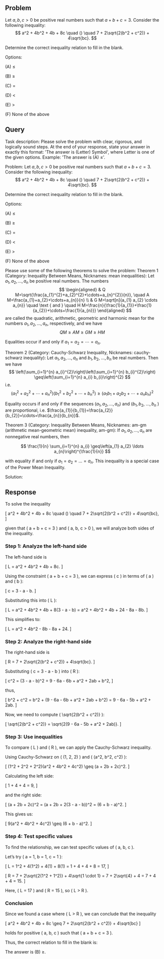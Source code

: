## Problem

Let $a, b, c > 0$ be positive real numbers such that $a + b + c = 3$. Consider the following inequality:
$$
a^2 + 4b^2 + 4b + 8c \quad () \quad 7 + 2\sqrt{2(b^2 + c^2)} + 4\sqrt{bc}.
$$

Determine the correct inequality relation to fill in the blank.

Options:

(A) $\leq$ 

(B) $\geq$

(C) $=$ 

(D) $<$

(E) $>$

(F) None of the above

## Query

Task description: Please solve the problem with clear, rigorous, and logically sound steps. At the end of your response, state your answer in exactly this format: 'The answer is (Letter) Symbol', where Letter is one of the given options. Example: 'The answer is (A) $\leq$'.

Problem: Let $a, b, c > 0$ be positive real numbers such that $a + b + c = 3$. Consider the following inequality:
$$
a^2 + 4b^2 + 4b + 8c \quad () \quad 7 + 2\sqrt{2(b^2 + c^2)} + 4\sqrt{bc}.
$$

Determine the correct inequality relation to fill in the blank.

Options:

(A) $\leq$ 

(B) $\geq$

(C) $=$ 

(D) $<$

(E) $>$

(F) None of the above

Please use some of the following theorems to solve the problem:
Theorem 1 (Category: Inequality Between Means, Nicknames: mean inequalities): Let $a_{1}, a_{2}, \ldots, a_{n}$ be positive real numbers. The numbers
$$
\begin{aligned}
& Q M=\sqrt{\frac{a_{1}^{2}+a_{2}^{2}+\cdots+a_{n}^{2}}{n}}, \quad A M=\frac{a_{1}+a_{2}+\cdots+a_{n}}{n} \\
& G M=\sqrt[n]{a_{1} a_{2} \cdots a_{n}} \quad \text { and } \quad H M=\frac{n}{\frac{1}{a_{1}}+\frac{1}{a_{2}}+\cdots+\frac{1}{a_{n}}}
\end{aligned}
$$
are called the quadratic, arithmetic, geometric and harmonic mean for the numbers $a_{1}, a_{2}, \ldots, a_{n}$, respectively, and we have
$$
Q M \geq A M \geq G M \geq H M
$$

Equalities occur if and only if $a_{1}=a_{2}=\cdots=a_{n}$.

Theorem 2 (Category: Cauchy-Schwarz Inequality, Nicknames: cauchy-schwarz inequality): Let $a_{1}, a_{2}, \ldots, a_{n}$ and $b_{1}, b_{2}$, $\ldots, b_{n}$ be real numbers. Then we have
$$
\left(\sum_{i=1}^{n} a_{i}^{2}\right)\left(\sum_{i=1}^{n} b_{i}^{2}\right) \geq\left(\sum_{i=1}^{n} a_{i} b_{i}\right)^{2}
$$
i.e.
$$
\left(a_{1}^{2}+a_{2}^{2}+\cdots+a_{n}^{2}\right)\left(b_{1}^{2}+b_{2}^{2}+\cdots+b_{n}^{2}\right) \geq\left(a_{1} b_{1}+a_{2} b_{2}+\cdots+a_{n} b_{n}\right)^{2}
$$

Equality occurs if and only if the sequences $\left(a_{1}, a_{2}, \ldots, a_{n}\right)$ and $\left(b_{1}, b_{2}\right.$, $\ldots, b_{n}$ ) are proportional, i.e. $\frac{a_{1}}{b_{1}}=\frac{a_{2}}{b_{2}}=\cdots=\frac{a_{n}}{b_{n}}$.

Theorem 3 (Category: Inequality Between Means, Nicknames: am-gm (arithmetic mean-geometric mean) inequality, am-gm): If $a_{1}, a_{2}, \ldots, a_{n}$ are nonnegative real numbers, then

$$
\frac{1}{n} \sum_{i=1}^{n} a_{i} \geq\left(a_{1} a_{2} \ldots a_{n}\right)^{\frac{1}{n}}
$$

with equality if and only if $a_{1}=a_{2}=\ldots=a_{n}$. This inequality is a special case of the Power Mean Inequality.

Solution:

## Response

To solve the inequality 

\[
a^2 + 4b^2 + 4b + 8c \quad () \quad 7 + 2\sqrt{2(b^2 + c^2)} + 4\sqrt{bc},
\]

given that \( a + b + c = 3 \) and \( a, b, c > 0 \), we will analyze both sides of the inequality.

### Step 1: Analyze the left-hand side

The left-hand side is 

\[
L = a^2 + 4b^2 + 4b + 8c.
\]

Using the constraint \( a + b + c = 3 \), we can express \( c \) in terms of \( a \) and \( b \):

\[
c = 3 - a - b.
\]

Substituting this into \( L \):

\[
L = a^2 + 4b^2 + 4b + 8(3 - a - b) = a^2 + 4b^2 + 4b + 24 - 8a - 8b.
\]

This simplifies to:

\[
L = a^2 + 4b^2 - 8b - 8a + 24.
\]

### Step 2: Analyze the right-hand side

The right-hand side is 

\[
R = 7 + 2\sqrt{2(b^2 + c^2)} + 4\sqrt{bc}.
\]

Substituting \( c = 3 - a - b \) into \( R \):

\[
c^2 = (3 - a - b)^2 = 9 - 6a - 6b + a^2 + 2ab + b^2,
\]

thus,

\[
b^2 + c^2 = b^2 + (9 - 6a - 6b + a^2 + 2ab + b^2) = 9 - 6a - 5b + a^2 + 2ab.
\]

Now, we need to compute \( \sqrt{2(b^2 + c^2)} \):

\[
\sqrt{2(b^2 + c^2)} = \sqrt{2(9 - 6a - 5b + a^2 + 2ab)}.
\]

### Step 3: Use inequalities

To compare \( L \) and \( R \), we can apply the Cauchy-Schwarz inequality. 

Using Cauchy-Schwarz on \( (1, 2, 2) \) and \( (a^2, b^2, c^2) \):

\[
(1^2 + 2^2 + 2^2)(a^2 + 4b^2 + 4c^2) \geq (a + 2b + 2c)^2.
\]

Calculating the left side:

\[
1 + 4 + 4 = 9,
\]

and the right side:

\[
(a + 2b + 2c)^2 = (a + 2b + 2(3 - a - b))^2 = (6 + b - a)^2.
\]

This gives us:

\[
9(a^2 + 4b^2 + 4c^2) \geq (6 + b - a)^2.
\]

### Step 4: Test specific values

To find the relationship, we can test specific values of \( a, b, c \). 

Let’s try \( a = 1, b = 1, c = 1 \):

\[
L = 1^2 + 4(1^2) + 4(1) + 8(1) = 1 + 4 + 4 + 8 = 17,
\]

\[
R = 7 + 2\sqrt{2(1^2 + 1^2)} + 4\sqrt{1 \cdot 1} = 7 + 2\sqrt{4} + 4 = 7 + 4 + 4 = 15.
\]

Here, \( L = 17 \) and \( R = 15 \), so \( L > R \).

### Conclusion

Since we found a case where \( L > R \), we can conclude that the inequality 

\[
a^2 + 4b^2 + 4b + 8c \geq 7 + 2\sqrt{2(b^2 + c^2)} + 4\sqrt{bc}
\]

holds for positive \( a, b, c \) such that \( a + b + c = 3 \).

Thus, the correct relation to fill in the blank is:

The answer is (B) $\geq$.